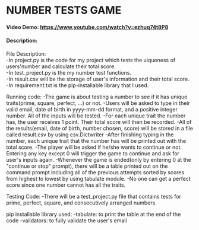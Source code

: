# NUMBER TESTS GAME
#### Video Demo:  https://www.youtube.com/watch?v=ezhuq74t8P8
#### Description:
File Description:  
  -In project.py is the code for my project which tests the uiqueness of users'number and calculate their total score.  
  -In test_project.py is the my number test functions.  
  -In result.csv will be the storage of user's information and their total score.  
  -In requirement.txt is the pip-installable library that I used.  

Running code:
-The game is about testing a number to see if it has unique traits(prime, square, perfect, ...) or not.
-Users will be asked to type in their valid email, date of birth in yyyy-mm-dd format, and a positive integer number. All of the inputs will be tested.
-For each unique trait the number has, the user receives 1 point. Their total score will then be recorded.
-All of the results(email, date of birth, number chosen, score) will be stored in a file called result.csv by using csv.Dictwriter
-After finishing typing in the number, each unique trait that the number has will be printed out with the total score.
-The player will be asked if he/she wants to continue or not. Entering any key except 0 will trigger the game to continue and ask for user's inputs again.
-Whenever the game is ended(only by entering 0 at the "continue or stop" prompt), there will be a table printed out on the command prompt including all of the previous attempts sorted by scores from highest to lowest by using tabulate module.
-No one can get a perfect score since one number cannot has all the traits.

Testing Code:
-There will be a test_project.py file that contains tests for prime, perfect, square, and consecutively arranged numbers

pip installable library used:
-tabulate: to print the table at the end of the code
-validators: to fully validate the user's email
